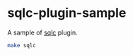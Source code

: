 # sqlc-plugin-sample

A sample of [sqlc](https://github.com/sqlc-dev/sqlc) plugin.

```bash
make sqlc
```
